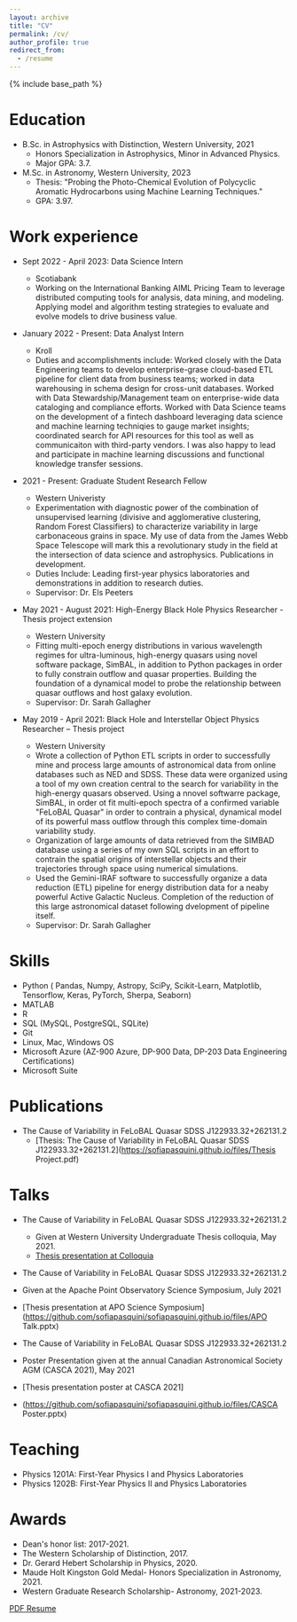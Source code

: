 ```yaml
---
layout: archive
title: "CV"
permalink: /cv/
author_profile: true
redirect_from:
  - /resume
---
```


{% include base_path %}

Education
======
* B.Sc. in Astrophysics with Distinction, Western University, 2021
  * Honors Specialization in Astrophysics, Minor in Advanced Physics.
  * Major GPA: 3.7.
* M.Sc. in Astronomy, Western University, 2023
  * Thesis: "Probing the Photo-Chemical Evolution of Polycyclic Aromatic Hydrocarbons using Machine Learning Techniques."
  * GPA: 3.97.


Work experience
======
* Sept 2022 - April 2023: Data Science Intern
  * Scotiabank
  * Working on the International Banking AIML Pricing Team to leverage distributed computing tools for analysis, data mining, and modeling. Applying model and algorithm testing strategies to evaluate and evolve models to drive business value.


* January 2022 - Present: Data Analyst Intern
  * Kroll
  * Duties and accomplishments include: Worked closely with the Data Engineering teams to develop enterprise-grase cloud-based ETL pipeline for client data from business teams; worked in data warehousing in schema design for cross-unit databases. Worked with Data Stewardship/Management team on enterprise-wide data cataloging and compliance efforts. Worked with Data Science teams on the development of a fintech dashboard leveraging data science and machine learning techniqies to gauge market insights; coordinated search for API resources for this tool as well as communicaiton with third-party vendors. I was also happy to lead and participate in machine learning discussions and functional knowledge transfer sessions.
  
  
* 2021 - Present: Graduate Student Research Fellow
  * Western Univeristy
  * Experimentation with diagnostic power of the combination of unsupervised learning (divisive and agglomerative clustering, Random Forest Classifiers) to characterize variability in large carbonaceous grains in space. My use of data from the James Webb Space Telescope will mark this a revolutionary study in the field at the intersection of data science and astrophysics. Publications in development.
  * Duties Include: Leading first-year physics laboratories and demonstrations in addition to research duties.
  * Supervisor: Dr. Els Peeters

* May 2021 - August 2021: High-Energy Black Hole Physics Researcher - Thesis project extension
  * Western University
  * Fitting multi-epoch energy distributions in various wavelength regimes for ultra-luminous, high-energy quasars using novel software package, SimBAL, in addition to Python packages in order to fully constrain outflow and quasar properties. Building the foundation of a dynamical model to probe the relationship between quasar outflows and host galaxy evolution.
  * Supervisor: Dr. Sarah Gallagher
  
* May 2019 - April 2021: Black Hole and Interstellar Object Physics Researcher – Thesis project	
  * Western University
  * Wrote a collection of Python ETL scripts in order to successfully mine and process large amounts of astronomical data from online databases such as NED and SDSS. These data were organized using a tool of my own creation central to the search for variability in the high-energy quasars observed. Using a nnovel softwarre package, SimBAL, in order ot fit multi-epoch spectra of a confirmed variable "FeLoBAL Quasar" in order to contrain a physical, dynamical model of its powerful mass outflow through this complex time-domain variability study.
  * Organization of large amounts of data retrieved from the SIMBAD database using a series of my own SQL scripts in an effort to contrain the spatial origins of interstellar objects and their trajectories through space using numerical simulations.
  * Used the Gemini-IRAF software to successfully organize a data reduction (ETL) pipeline for energy distribution data for a neaby powerful Active Galactic Nucleus. Completion of the reduction of this large astronomical dataset following dvelopment of pipeline itself.
  * Supervisor: Dr. Sarah Gallagher
  
  
Skills
======
* Python ( Pandas, Numpy, Astropy, SciPy, Scikit-Learn, Matplotlib, Tensorflow, Keras, PyTorch, Sherpa, Seaborn)
* MATLAB
* R
* SQL (MySQL, PostgreSQL, SQLite)
* Git 
* Linux, Mac, Windows OS
* Microsoft Azure (AZ-900 Azure, DP-900 Data, DP-203 Data Engineering Certifications)
* Microsoft Suite


Publications
======
* The Cause of Variability in FeLoBAL Quasar SDSS J122933.32+262131.2
  * [Thesis: The Cause of Variability in FeLoBAL Quasar SDSS J122933.32+262131.2](https://sofiapasquini.github.io/files/Thesis Project.pdf)

  
Talks
======
* The Cause of Variability in FeLoBAL Quasar SDSS J122933.32+262131.2
  * Given at Western University Undergraduate Thesis colloquia, May 2021.
  * [Thesis presentation at Colloquia](https://github.com/sofiapasquini/sofiapasquini.github.io/files/Thesis_presentation.pptx)

* The Cause of Variability in FeLoBAL Quasar SDSS J122933.32+262131.2
*   Given at the Apache Point Observatory Science Symposium, July 2021
*    [Thesis presentation at APO Science Symposium]   (https://github.com/sofiapasquini/sofiapasquini.github.io/files/APO Talk.pptx)
  
  
* The Cause of Variability in FeLoBAL Quasar SDSS J122933.32+262131.2
*  Poster Presentation given at the annual Canadian Astronomical Society AGM (CASCA 2021), May 2021
*  [Thesis presentation poster at CASCA 2021]
*  (https://github.com/sofiapasquini/sofiapasquini.github.io/files/CASCA Poster.pptx)

Teaching
======
* Physics 1201A: First-Year Physics I and Physics Laboratories
* Physics 1202B: First-Year Physics II and Physics Laboratories
  
  
Awards
======
* Dean's honor list: 2017-2021.
* The Western Scholarship of Distinction, 2017.
* Dr. Gerard Hebert Scholarship in Physics, 2020.
* Maude Holt Kingston Gold Medal- Honors Specialization in Astronomy, 2021.
* Western Graduate Research Scholarship- Astronomy, 2021-2023.

[PDF Resume](http://sofiapasquini.github.io/files/Pasquini_Resume.pdf)
